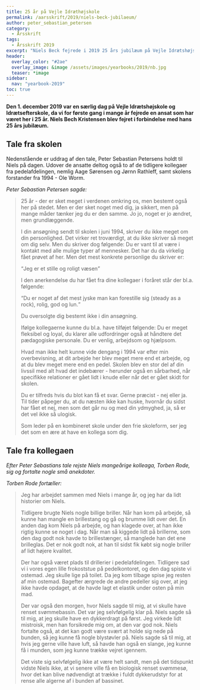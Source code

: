 ```yaml
---
title: 25 år på Vejle Idræthøjskole
permalink: /aarsskrift/2019/niels-beck-jubilaeum/
author: peter_sebastian_petersen
category:
  - Årsskrift
tags:
  - Årsskrift 2019
excerpt: "Niels Beck fejrede i 2019 25 års jubilæum på Vejle Idrætshøjskole som pedel - og den eneste der kender alle afkroge på skolen."
header:
  overlay_color: "#2ae"
  overlay_image: &image /assets/images/yearbooks/2019/nb.jpg
  teaser: *image
sidebar:
  nav: "yearbook-2019"
toc: true
---
```


**Den 1. december 2019 var en særlig dag på Vejle Idrætshøjskole og Idrætsefterskole, da vi for første gang i mange år fejrede en ansat som har været her i 25 år. Niels Bech Kristensen blev fejret i forbindelse med hans 25 års jubilæum.**

## Tale fra skolen

Nedenstående er uddrag af den tale, Peter Sebastian Petersens holdt til Niels på dagen. Udover de ansatte deltog også to af de tidligere kollegaer fra pedelafdelingen, nemlig Aage Sørensen og Jørnn Rathleff, samt skolens forstander fra 1994 - Ole Worm. 

<cite>Peter Sebastian Petersen sagde:</cite>

> 25 år - der er sket meget i verdenen omkring os, men bestemt også her på stedet. Men er der sket noget med dig, ja sikkert, men på mange måder tænker jeg du er den samme. Jo jo, noget er jo ændret, men grundlæggende.
>
> I din ansøgning sendt til skolen i juni 1994, skriver du ikke meget om din personlighed. Det virker ret troværdigt, at du ikke skriver så meget om dig selv. Men du skriver dog følgende: Du er vant til at være i kontakt med alle mulige typer af mennesker. Det har du da virkelig fået prøvet af her. Men det mest konkrete personlige du skriver er:
>
> <q>Jeg er et stille og roligt væsen</q>
>
>I den anerkendelse du har fået fra dine kollegaer i foråret står der bl.a. følgende: 
>
> <q>Du er noget af det mest jyske man kan forestille sig (steady as a rock), rolig, god og lun.</q>
>
>Du oversolgte dig bestemt ikke i din ansøgning. 
>
> Ifølge kollegaerne kunne du bl.a. have tilføjet følgende: Du er meget fleksibel og loyal, du klarer alle udfordringer også at håndtere det pædagogiske personale. Du er venlig, arbejdsom og hjælpsom.
>
> Hvad man ikke helt kunne vide dengang i 1994 var efter min overbevisning, at dit arbejde her blev meget mere end et arbejde, og at du blev meget mere end en pedel. Skolen blev en stor del af din livssil med alt hvad det indebærer - herunder også en sårbarhed, når specifikke relationer er gået lidt i knude eller når det er gået skidt for skolen. 
>
> Du er tilfreds hvis du blot kan få et svar. Gerne præcist - nej eller ja. Til tider påpeger du, at du næsten ikke kan huske, hvornår du sidst har fået et nej, men som det går nu og med din ydmyghed, ja, så er det vel ikke så ulogisk.
>
> Som leder på en kombineret skole under den frie skoleform, ser jeg det som en ære at have en kollega som dig.

## Tale fra kollegaen

_Efter Peter Sebastians tale rejste Niels mangeårige kolleaga, Torben Rode, sig og fortalte nogle små anekdoter._

<cite>Torben Rode fortæller:</cite>

> Jeg har arbejdet sammen med Niels i mange år, og jeg har da lidt historier om Niels.
>
> Tidligere brugte Niels nogle billige briller. Når han kom på arbejde, så kunne han mangle en brillestang og gå og brumme lidt over det. En anden dag kom Niels på arbejde, og han klagede over, at han ikke rigtig kunne se noget i dag. Når man så kiggede lidt på brillerne, som den dag godt nok havde to brillestænger, så manglede han det ene brilleglas. Det er nok godt nok, at han til sidst fik købt sig nogle briller af lidt højere kvalitet.
>
> Der har også været plads til drillerier i pedelafdelingen. Tidligere sad vi i vores egen lille frokoststue på pedelkontoret, og den dag spiste vi ostemad. Jeg skulle lige på toilet. Da jeg kom tilbage spise jeg resten af min ostemad. Bagefter ærgrede de andre pedeller sig over, at jeg ikke havde opdaget, at de havde lagt et elastik under osten på min mad.
>
> Der var også den morgen, hvor Niels sagde til mig, at vi skulle have renset svømmebassin. Det var jeg selvfølgelig klar på. Niels sagde så til mig, at jeg skulle have en dykkerdragt på først. Jeg virkede lidt mistroisk, men han forsikrede mig om, at den var god nok. Niels fortalte også, at det kan godt være svært at holde sig nede på bunden, så jeg kunne få nogle blystøvler på. Niels sagde så til mig, at hvis jeg gerne ville have luft, så havde han også en slange, jeg kunne få i munden, som jeg kunne trække vejret igennem.
>
> Det viste sig selvfølgelig ikke at være helt sandt, men på det tidspunkt vidste Niels ikke, at vi senere ville få en biologisk renset svømmesø, hvor det kan blive nødvendigt at trække i fuldt dykkerudstyr for at rense alle algerne af i bunden af bassinet.
